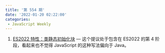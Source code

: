 ```yaml
---
title: '第 554 期'
date: '2022-01-20 02:22:00'
categories:
 - JavaScript Weekly
---
```


1. [ES2022 特性：类静态初始化块](../../javascript_weekly/554/ES2022_Feature_Class_Static_Initialization_Blocks.md) — 这个提议处于包含在 ES2022 的第 4 阶段，看起来也不觉得 JavaScript 的这种写法偏向于 Java。
